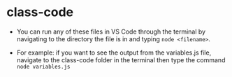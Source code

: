 # class-code

- You can run any of these files in VS Code through the terminal by navigating to the directory the file is in and typing `node <filename>`. 

- For example: if you want to see the output from the variables.js file, navigate to the class-code folder in the terminal then type the command `node variables.js`